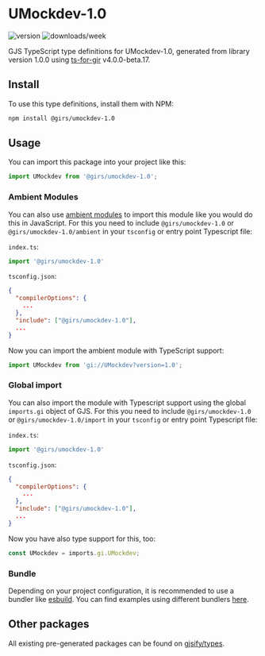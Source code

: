 
# UMockdev-1.0

![version](https://img.shields.io/npm/v/@girs/umockdev-1.0)
![downloads/week](https://img.shields.io/npm/dw/@girs/umockdev-1.0)


GJS TypeScript type definitions for UMockdev-1.0, generated from library version 1.0.0 using [ts-for-gir](https://github.com/gjsify/ts-for-gir) v4.0.0-beta.17.


## Install

To use this type definitions, install them with NPM:
```bash
npm install @girs/umockdev-1.0
```

## Usage

You can import this package into your project like this:
```ts
import UMockdev from '@girs/umockdev-1.0';
```

### Ambient Modules

You can also use [ambient modules](https://github.com/gjsify/ts-for-gir/tree/main/packages/cli#ambient-modules) to import this module like you would do this in JavaScript.
For this you need to include `@girs/umockdev-1.0` or `@girs/umockdev-1.0/ambient` in your `tsconfig` or entry point Typescript file:

`index.ts`:
```ts
import '@girs/umockdev-1.0'
```

`tsconfig.json`:
```json
{
  "compilerOptions": {
    ...
  },
  "include": ["@girs/umockdev-1.0"],
  ...
}
```

Now you can import the ambient module with TypeScript support: 

```ts
import UMockdev from 'gi://UMockdev?version=1.0';
```

### Global import

You can also import the module with Typescript support using the global `imports.gi` object of GJS.
For this you need to include `@girs/umockdev-1.0` or `@girs/umockdev-1.0/import` in your `tsconfig` or entry point Typescript file:

`index.ts`:
```ts
import '@girs/umockdev-1.0'
```

`tsconfig.json`:
```json
{
  "compilerOptions": {
    ...
  },
  "include": ["@girs/umockdev-1.0"],
  ...
}
```

Now you have also type support for this, too:

```ts
const UMockdev = imports.gi.UMockdev;
```

### Bundle

Depending on your project configuration, it is recommended to use a bundler like [esbuild](https://esbuild.github.io/). You can find examples using different bundlers [here](https://github.com/gjsify/ts-for-gir/tree/main/examples).

## Other packages

All existing pre-generated packages can be found on [gjsify/types](https://github.com/gjsify/types).

